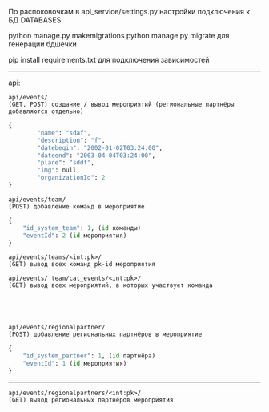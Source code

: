 По распоковочкам
в api_service/settings.py настройки подключения к БД DATABASES

python manage.py makemigrations
python manage.py migrate 
для генерации бдшечки

pip install requirements.txt
для подключения зависимостей

-------------------------------------------------
api:




    api/events/
	(GET, POST) создание / вывод мероприятий (региональные партнёры добавляются отдельно)
```python
{
        "name": "sdaf",
        "description": "f",
        "datebegin": "2002-01-02T03:24:00",
        "dateend": "2003-04-04T03:24:00",
        "place": "sddf",
        "img": null,
        "organizationId": 2
}
```





    api/events/team/
	(POST) добавление команд в мероприятие
```python
{
    "id_system_team": 1, (id команды)
    "eventId": 2 (id мероприятия)
}
```





    api/events/teams/<int:pk>/
	(GET) вывод всех команд pk-id мероприятия

    api/events/ team/cat_events/<int:pk>/
	(GET) вывод всех мероприятий, в которых участвует команда





    api/events/regionalpartner/
	(POST) добавление региональных партнёров в мероприятие
```python
{
    "id_system_partner": 1, (id партнёра)
    "eventId": 1 (id мероприятия)
}
```
-------------------

    api/events/regionalpartners/<int:pk>/
	(GET) вывод региональных партнёров мероприятия

